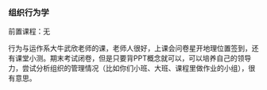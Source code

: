 ### 组织行为学

前置课程：无

行为与运作系大牛武欣老师的课，老师人很好，上课会问卷星开地理位置签到，还有课堂小测。期末考试闭卷，但是只要背PPT概念就可以，可以培养自己的领导力，尝试分析组织的管理情况（比如你们小班、大班、课程里做作业的小组），很有意思。